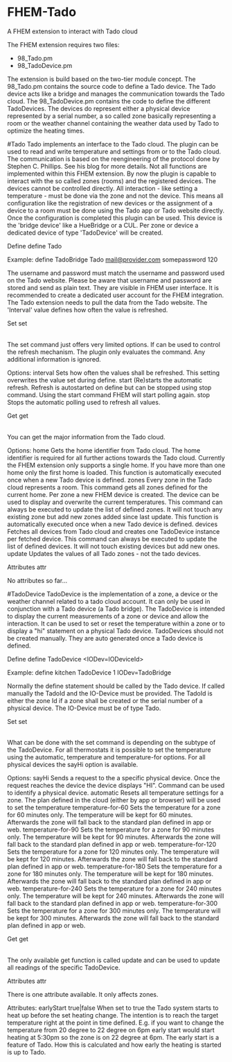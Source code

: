 # FHEM-Tado
A FHEM extension to interact with Tado cloud

The FHEM extension requires two files:
 - 98_Tado.pm
 - 98_TadoDevice.pm
 
The extension is build based on the two-tier module concept.
The 98_Tado.pm contains the source code to define a Tado device. The Tado device acts like a bridge and manages the communication towards the Tado cloud.
The 98_TadoDevice.pm contains the code to define the different TadoDevices. The devices do represent either a physical device represented by a serial number, a so called zone basically representing a room or the weather channel containing the weather data used by Tado to optimize the heating times.



#Tado
Tado implements an interface to the Tado cloud. The plugin can be used to read and write temperature and settings from or to the Tado cloud. The communication is based on the reengineering of the protocol done by Stephen C. Phillips. See his blog for more details. Not all functions are implemented within this FHEM extension. By now the plugin is capable to interact with the so called zones (rooms) and the registered devices. The devices cannot be controlled directly. All interaction - like setting a temperature - must be done via the zone and not the device. This means all configuration like the registration of new devices or the assignment of a device to a room must be done using the Tado app or Tado website directly. Once the configuration is completed this plugin can be used. This device is the 'bridge device' like a HueBridge or a CUL. Per zone or device a dedicated device of type 'TadoDevice' will be created. 

Define
define <name> Tado <username> <password> <interval> 

Example: define TadoBridge Tado mail@provider.com somepassword 120 

The username and password must match the username and password used on the Tado website. Please be aware that username and password are stored and send as plain text. They are visible in FHEM user interface. It is recommended to create a dedicated user account for the FHEM integration. The Tado extension needs to pull the data from the Tado website. The 'Interval' value defines how often the value is refreshed.

Set
set <name> <option> 

The set command just offers very limited options. If can be used to control the refresh mechanism. The plugin only evaluates the command. Any additional information is ignored. 

Options:
interval
Sets how often the values shall be refreshed. This setting overwrites the value set during define.
start
(Re)starts the automatic refresh. Refresh is autostarted on define but can be stopped using stop command. Using the start command FHEM will start polling again.
stop
Stops the automatic polling used to refresh all values.

Get
get <name> <option> 

You can get the major information from the Tado cloud. 

Options:
home
Gets the home identifier from Tado cloud. The home identifier is required for all further actions towards the Tado cloud. Currently the FHEM extension only supports a single home. If you have more than one home only the first home is loaded. 
This function is automatically executed once when a new Tado device is defined.
zones
Every zone in the Tado cloud represents a room. This command gets all zones defined for the current home. Per zone a new FHEM device is created. The device can be used to display and overwrite the current temperatures. This command can always be executed to update the list of defined zones. It will not touch any existing zone but add new zones added since last update. 
This function is automatically executed once when a new Tado device is defined.
devices
Fetches all devices from Tado cloud and creates one TadoDevice instance per fetched device. This command can always be executed to update the list of defined devices. It will not touch existing devices but add new ones.
update
Updates the values of all Tado zones - not the tado devices.

Attributes
attr <name> <attribute> <value> 

No attributes so far...




#TadoDevice
TadoDevice is the implementation of a zone, a device or the weather channel related to a tado cloud account. It can only be used in conjunction with a Tado device (a Tado bridge). The TadoDevice is intended to display the current measurements of a zone or device and allow the interaction. It can be used to set or reset the temperature within a zone or to display a "hi" statement on a physical Tado device. TadoDevices should not be created manually. They are auto generated once a Tado device is defined. 

Define
define <name> TadoDevice <TadoId> <IODev=IODeviceId> 

Example: define kitchen TadoDevice 1 IODev=TadoBridge 

Normally the define statement should be called by the Tado device. If called manually the TadoId and the IO-Device must be provided. The TadoId is either the zone Id if a zone shall be created or the serial number of a physical device. The IO-Device must be of type Tado.

Set
set <name> <option> <value> 

What can be done with the set command is depending on the subtype of the TadoDevice. For all thermostats it is possible to set the temperature using the automatic, temperature and temperature-for options. For all physical devices the sayHi option is available. 

Options:
sayHi
Sends a request to the a specific physical device. Once the request reaches the device the device displays "HI". Command can be used to identify a physical device.
automatic
Resets all temperature settings for a zone. The plan defined in the cloud (either by app or browser) will be used to set the temperature
temperature-for-60
Sets the temperature for a zone for 60 minutes only. The temperature will be kept for 60 minutes. Afterwards the zone will fall back to the standard plan defined in app or web.
temperature-for-90
Sets the temperature for a zone for 90 minutes only. The temperature will be kept for 90 minutes. Afterwards the zone will fall back to the standard plan defined in app or web.
temperature-for-120
Sets the temperature for a zone for 120 minutes only. The temperature will be kept for 120 minutes. Afterwards the zone will fall back to the standard plan defined in app or web.
temperature-for-180
Sets the temperature for a zone for 180 minutes only. The temperature will be kept for 180 minutes. Afterwards the zone will fall back to the standard plan defined in app or web.
temperature-for-240
Sets the temperature for a zone for 240 minutes only. The temperature will be kept for 240 minutes. Afterwards the zone will fall back to the standard plan defined in app or web.
temperature-for-300
Sets the temperature for a zone for 300 minutes only. The temperature will be kept for 300 minutes. Afterwards the zone will fall back to the standard plan defined in app or web.

Get
get <name> <option> 

The only available get function is called update and can be used to update all readings of the specific TadoDevice.

Attributes
attr <name> <attribute> <value> 

There is one attribute available. It only affects zones. 

Attributes:
earlyStart true|false
When set to true the Tado system starts to heat up before the set heating change. The intention is to reach the target temperature right at the point in time defined. E.g. if you want to change the temperature from 20 degree to 22 degree on 6pm early start would start heating at 5:30pm so the zone is on 22 degree at 6pm. The early start is a feature of Tado. How this is calculated and how early the heating is started is up to Tado.

